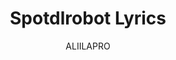 ---
layout: post
title: "Spotdlrobot Lyrics"
author: "ALIILAPRO"
categories: journal
tags: [robot,telegram,spotify,lyrics]
image: lyrics.jpg
---